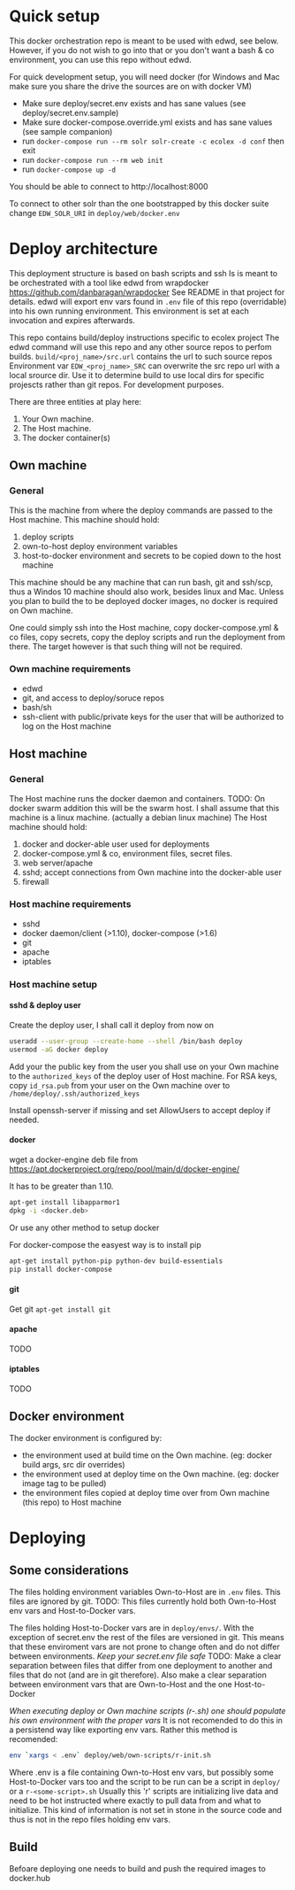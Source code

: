 # Quick setup

This docker orchestration repo is meant to be used with edwd, see below.
However, if you do not wish to go into that or you don't want a bash & co environment,
you can use this repo without edwd.

For quick development setup, you will need docker (for Windows and Mac make sure you share the drive the sources are on with docker VM)

* Make sure deploy/secret.env exists and has sane values (see deploy/secret.env.sample)
* Make sure docker-compose.override.yml exists and has sane values (see sample companion)
* run `docker-compose run --rm solr solr-create -c ecolex -d conf` then exit
* run `docker-compose run --rm web init`
* run `docker-compose up -d`

You should be able to connect to http://localhost:8000

To connect to other solr than the one bootstrapped by this docker suite change `EDW_SOLR_URI` in `deploy/web/docker.env`


# Deploy architecture

This deployment structure is based on bash scripts and ssh
Is is meant to be orchestrated with a tool like edwd from wrapdocker https://github.com/danbaragan/wrapdocker
See README in that project for details.
edwd will export env vars found in `.env` file of this repo (overridable) into his own running environment. This
environment is set at each invocation and expires afterwards.

This repo contains build/deploy instructions specific to ecolex project
The edwd command will use this repo and any other source repos to perfom builds.
`build/<proj_name>/src.url` contains the url to such source repos
Environment var `EDW_<proj_name>_SRC` can overwrite the src repo url with a local srource dir.
Use it to determine build to use local dirs for specific projescts rather than git repos. For development purposes.

There are three entities at play here:
1. Your Own machine.
2. The Host machine.
3. The docker container(s)

## Own machine

### General

This is the machine from where the deploy commands are passed to the Host machine.
This machine should hold:
1. deploy scripts 
2. own-to-host deploy environment variables
3. host-to-docker environment and secrets to be copied down to the host machine

This machine should be any machine that can run bash, git and ssh/scp, thus a Windos 10 machine should also work,
besides linux and Mac. Unless you plan to build the to be deployed docker images, no docker is required on Own machine.

One could simply ssh into the Host machine, copy docker-compose.yml & co files, copy secrets, copy the deploy scripts and run the deployment from
there. The target however is that such thing will not be required.

### Own machine requirements

* edwd
* git, and access to deploy/soruce repos
* bash/sh
* ssh-client with public/private keys for the user that will be authorized to log on the Host machine


## Host machine

### General

The Host machine runs the docker daemon and containers.
TODO: On docker swarm addition this will be the swarm host.
I shall assume that this machine is a linux machine. (actually a debian linux machine)
The Host machine should hold:
1. docker and docker-able user used for deployments
2. docker-compose.yml & co, environment files, secret files.
3. web server/apache
4. sshd; accept connections from Own machine into the docker-able user
5. firewall

### Host machine requirements

* sshd
* docker daemon/client (>1.10), docker-compose (>1.6)
* git
* apache
* iptables

### Host machine setup

#### sshd & deploy user

Create the deploy user, I shall call it deploy from now on

```bash
useradd --user-group --create-home --shell /bin/bash deploy
usermod -aG docker deploy
```
Add your the public key from the user you shall use on your Own machine to the `authorized_keys` of the deploy user of
Host machine. For RSA keys, copy `id_rsa.pub` from your user on the Own machine over to `/home/deploy/.ssh/authorized_keys`

Install openssh-server if missing and set AllowUsers to accept deploy if needed.


#### docker

wget a docker-engine deb file from https://apt.dockerproject.org/repo/pool/main/d/docker-engine/

It has to be greater than 1.10.
```bash
apt-get install libapparmor1
dpkg -i <docker.deb>
```
Or use any other method to setup docker

For docker-compose the easyest way is to install pip
```bash
apt-get install python-pip python-dev build-essentials
pip install docker-compose
```

#### git
Get git
`apt-get install git`

#### apache
TODO

#### iptables
TODO


## Docker environment

The docker environment is configured by:
* the environment used at build time on the Own machine. (eg: docker build args, src dir overrides)
* the environment used at deploy time on the Own machine. (eg: docker image tag to be pulled)
* the environment files copied at deploy time over from Own machine (this repo) to Host machine


# Deploying

## Some considerations

The files holding environment variables Own-to-Host are in `.env` files. This files are ignored by git.
TODO: This files currently hold both Own-to-Host env vars and Host-to-Docker vars.

The files holding Host-to-Docker vars are in `deploy/envs/`. With the exception of secret.env the rest of the files are
versioned in git. This means that these enviroment vars are not prone to change often and do not differ between
environments.
*Keep your secret.env file safe*
TODO: Make a clear separation between files that differ from one deployment to another and files that do not (and are in
git therefore). Also make a clear separation between environment vars that are Own-to-Host and the one Host-to-Docker

*When executing deploy or Own machine scripts (r-<some-name>.sh) one should populate his own environment with the proper
vars*
It is not recomended to do this in a persistend way like exporting env vars.
Rather this method is recomended:
```bash
env `xargs < .env` deploy/web/own-scripts/r-init.sh
```
Where .env is a file containing Own-to-Host env vars, but possibly some Host-to-Docker vars too
and the script to be run can be a script in `deploy/` or a `r-<some-script>.sh`
Usually this 'r' scripts are initializing live data and need to be hot instructed where exactly to pull data from
and what to initialize. This kind of information is not set in stone in the source code and thus is not in the repo
files holding env vars.

## Build

Befoare deploying one needs to build and push the required images to docker.hub
